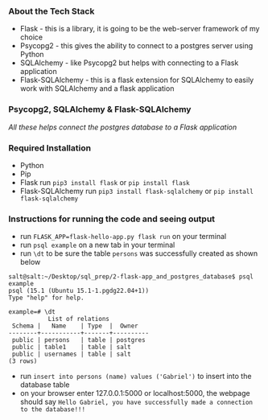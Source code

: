 ### About the Tech Stack

- Flask - this is a library, it is going to be the web-server framework of my choice
- Psycopg2 - this gives the ability to connect to a postgres server using Python
- SQLAlchemy - like Psycopg2 but helps with connecting to a Flask application
- Flask-SQLAlchemy - this is a flask extension for SQLAlchemy to easily work with SQLAlchemy and a flask application

### Psycopg2, SQLAlchemy & Flask-SQLAlchemy

_All these helps connect the postgres database to a Flask application_

### Required Installation

- Python
- Pip
- Flask
  run `pip3 install flask` or `pip install flask`
- Flask-SQLAlchemy
  run `pip3 install flask-sqlalchemy` or `pip install flask-sqlalchemy`

### Instructions for running the code and seeing output

- run `FLASK_APP=flask-hello-app.py flask run` on your terminal
- run `psql example` on a new tab in your terminal
- run `\dt` to be sure the table `persons` was successfully created as shown below

```
salt@salt:~/Desktop/sql_prep/2-flask-app_and_postgres_database$ psql example
psql (15.1 (Ubuntu 15.1-1.pgdg22.04+1))
Type "help" for help.

example=# \dt
           List of relations
 Schema |   Name    | Type  |  Owner
--------+-----------+-------+----------
 public | persons   | table | postgres
 public | table1    | table | salt
 public | usernames | table | salt
(3 rows)
```

- run `insert into persons (name) values ('Gabriel')` to insert into the database table
- on your browser enter 127.0.0.1:5000 or localhost:5000, the webpage should say `Hello Gabriel, you have successfully made a connection to the database!!!`
